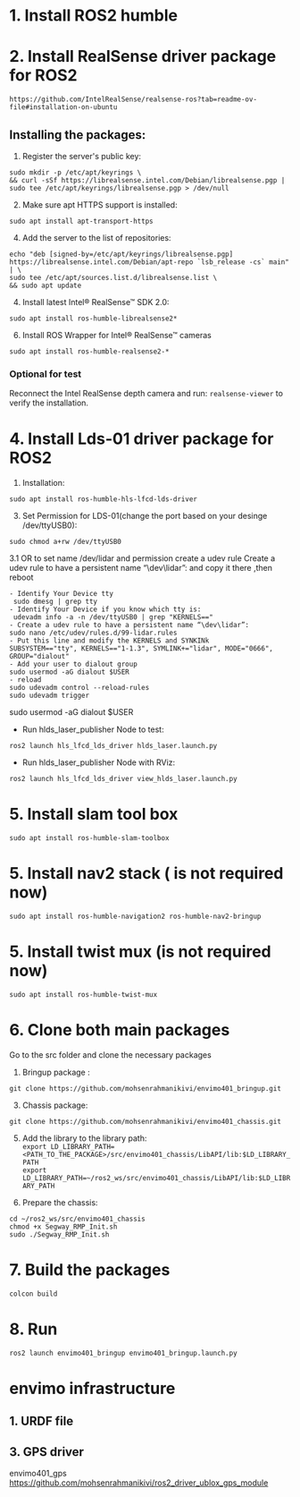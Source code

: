 # 1. Install ROS2 humble
# 2. Install RealSense driver package for ROS2
```
https://github.com/IntelRealSense/realsense-ros?tab=readme-ov-file#installation-on-ubuntu
```
## Installing the packages:
1. Register the server's public key:
```
sudo mkdir -p /etc/apt/keyrings \
&& curl -sSf https://librealsense.intel.com/Debian/librealsense.pgp | sudo tee /etc/apt/keyrings/librealsense.pgp > /dev/null
```

2. Make sure apt HTTPS support is installed:
```
sudo apt install apt-transport-https
```
4. Add the server to the list of repositories:
```
echo "deb [signed-by=/etc/apt/keyrings/librealsense.pgp] https://librealsense.intel.com/Debian/apt-repo `lsb_release -cs` main" | \
sudo tee /etc/apt/sources.list.d/librealsense.list \
&& sudo apt update
```

4. Install latest Intel® RealSense™ SDK 2.0:  
  ```
sudo apt install ros-humble-librealsense2*
```

6. Install ROS Wrapper for Intel® RealSense™ cameras  
 ```
sudo apt install ros-humble-realsense2-*
```

  ### Optional for test
Reconnect the Intel RealSense depth camera and run: `realsense-viewer` to verify the installation.


# 4. Install Lds-01 driver package for ROS2
1. Installation:  
  ```
sudo apt install ros-humble-hls-lfcd-lds-driver
```
  
3. Set Permission for LDS-01(change the port based on your desinge /dev/ttyUSB0):  
  ```
sudo chmod a+rw /dev/ttyUSB0
```
3.1 OR to set name /dev/lidar and permission create a udev rule 
Create a udev rule to have a persistent name “\dev\lidar”:
 and copy it there ,then reboot
```
- Identify Your Device tty
 sudo dmesg | grep tty
- Identify Your Device if you know which tty is:
 udevadm info -a -n /dev/ttyUSB0 | grep "KERNELS=="
- Create a udev rule to have a persistent name “\dev\lidar”:
sudo nano /etc/udev/rules.d/99-lidar.rules
- Put this line and modify the KERNELS and SYNKINk
SUBSYSTEM=="tty", KERNELS=="1-1.3", SYMLINK+="lidar", MODE="0666", GROUP="dialout"
- Add your user to dialout group
sudo usermod -aG dialout $USER
- reload
sudo udevadm control --reload-rules
sudo udevadm trigger

```


sudo usermod -aG dialout $USER

- Run hlds_laser_publisher Node to test:  
```
ros2 launch hls_lfcd_lds_driver hlds_laser.launch.py
```
  
- Run hlds_laser_publisher Node with RViz:  
```
ros2 launch hls_lfcd_lds_driver view_hlds_laser.launch.py

```
# 5. Install slam tool box

```
sudo apt install ros-humble-slam-toolbox
```
# 5. Install nav2 stack ( is not required now)

```
sudo apt install ros-humble-navigation2 ros-humble-nav2-bringup
```

# 5. Install twist mux (is not required now)
```
sudo apt install ros-humble-twist-mux
```

# 6. Clone both main packages
Go to the src folder and clone the necessary packages
1. Bringup package :  
```
git clone https://github.com/mohsenrahmanikivi/envimo401_bringup.git
```


3. Chassis package:  
 ```
git clone https://github.com/mohsenrahmanikivi/envimo401_chassis.git
```

5. Add the library to the library path:  
 `export LD_LIBRARY_PATH=<PATH_TO_THE_PACKAGE>/src/envimo401_chassis/LibAPI/lib:$LD_LIBRARY_PATH`  
 `export LD_LIBRARY_PATH=~/ros2_ws/src/envimo401_chassis/LibAPI/lib:$LD_LIBRARY_PATH`

5. Prepare the chassis:
 ```
cd ~/ros2_ws/src/envimo401_chassis
chmod +x Segway_RMP_Init.sh
sudo ./Segway_RMP_Init.sh
```


# 7. Build the packages    

 `colcon build`

 
 # 8. Run   
 
 `ros2 launch envimo401_bringup envimo401_bringup.launch.py`
 

# envimo infrastructure
## 1. URDF file
## 3. GPS driver
envimo401_gps
https://github.com/mohsenrahmanikivi/ros2_driver_ublox_gps_module



